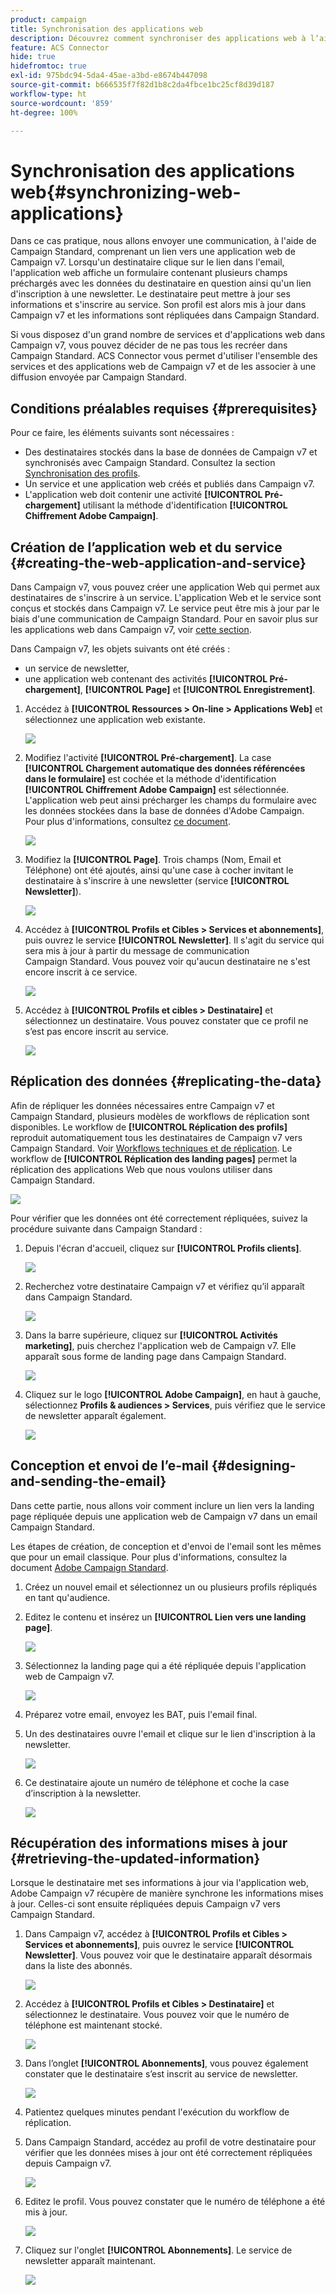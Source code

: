 ```yaml
---
product: campaign
title: Synchronisation des applications web
description: Découvrez comment synchroniser des applications web à lʼaide du connecteur ACS
feature: ACS Connector
hide: true
hidefromtoc: true
exl-id: 975bdc94-5da4-45ae-a3bd-e8674b447098
source-git-commit: b666535f7f82d1b8c2da4fbce1bc25cf8d39d187
workflow-type: ht
source-wordcount: '859'
ht-degree: 100%

---
```


# Synchronisation des applications web{#synchronizing-web-applications}



Dans ce cas pratique, nous allons envoyer une communication, à l&#39;aide de Campaign Standard, comprenant un lien vers une application web de Campaign v7. Lorsqu&#39;un destinataire clique sur le lien dans l&#39;email, l&#39;application web affiche un formulaire contenant plusieurs champs préchargés avec les données du destinataire en question ainsi qu&#39;un lien d&#39;inscription à une newsletter. Le destinataire peut mettre à jour ses informations et s&#39;inscrire au service. Son profil est alors mis à jour dans Campaign v7 et les informations sont répliquées dans Campaign Standard.

Si vous disposez d&#39;un grand nombre de services et d&#39;applications web dans Campaign v7, vous pouvez décider de ne pas tous les recréer dans Campaign Standard. ACS Connector vous permet d&#39;utiliser l&#39;ensemble des services et des applications web de Campaign v7 et de les associer à une diffusion envoyée par Campaign Standard.

## Conditions préalables requises {#prerequisites}

Pour ce faire, les éléments suivants sont nécessaires :

* Des destinataires stockés dans la base de données de Campaign v7 et synchronisés avec Campaign Standard. Consultez la section [Synchronisation des profils](../../integrations/using/synchronizing-profiles.md).
* Un service et une application web créés et publiés dans Campaign v7.
* L&#39;application web doit contenir une activité **[!UICONTROL Pré-chargement]** utilisant la méthode d&#39;identification **[!UICONTROL Chiffrement Adobe Campaign]**.

## Création de lʼapplication web et du service {#creating-the-web-application-and-service}

Dans Campaign v7, vous pouvez créer une application Web qui permet aux destinataires de s&#39;inscrire à un service. L&#39;application Web et le service sont conçus et stockés dans Campaign v7. Le service peut être mis à jour par le biais d&#39;une communication de Campaign Standard. Pour en savoir plus sur les applications web dans Campaign v7, voir [cette section](../../web/using/adding-fields-to-a-web-form.md#subscription-checkboxes).

Dans Campaign v7, les objets suivants ont été créés :

* un service de newsletter,
* une application web contenant des activités **[!UICONTROL Pré-chargement]**, **[!UICONTROL Page]** et **[!UICONTROL Enregistrement]**.

1. Accédez à **[!UICONTROL Ressources > On-line > Applications Web]** et sélectionnez une application web existante.

   ![](assets/acs_connect_lp_2.png)

1. Modifiez l&#39;activité **[!UICONTROL Pré-chargement]**. La case **[!UICONTROL Chargement automatique des données référencées dans le formulaire]** est cochée et la méthode d&#39;identification **[!UICONTROL Chiffrement Adobe Campaign]** est sélectionnée. L&#39;application web peut ainsi précharger les champs du formulaire avec les données stockées dans la base de données d&#39;Adobe Campaign. Pour plus d&#39;informations, consultez [ce document](../../web/using/publishing-a-web-form.md#pre-loading-the-form-data).

   ![](assets/acs_connect_lp_4.png)

1. Modifiez la **[!UICONTROL Page]**. Trois champs (Nom, Email et Téléphone) ont été ajoutés, ainsi qu&#39;une case à cocher invitant le destinataire à s&#39;inscrire à une newsletter (service **[!UICONTROL Newsletter]**).

   ![](assets/acs_connect_lp_3.png)

1. Accédez à **[!UICONTROL Profils et Cibles > Services et abonnements]**, puis ouvrez le service **[!UICONTROL Newsletter]**. Il s&#39;agit du service qui sera mis à jour à partir du message de communication Campaign Standard. Vous pouvez voir qu&#39;aucun destinataire ne s&#39;est encore inscrit à ce service.

   ![](assets/acs_connect_lp_5.png)

1. Accédez à **[!UICONTROL Profils et cibles > Destinataire]** et sélectionnez un destinataire. Vous pouvez constater que ce profil ne s’est pas encore inscrit au service.

   ![](assets/acs_connect_lp_6.png)

## Réplication des données {#replicating-the-data}

Afin de répliquer les données nécessaires entre Campaign v7 et Campaign Standard, plusieurs modèles de workflows de réplication sont disponibles. Le workflow de **[!UICONTROL Réplication des profils]** reproduit automatiquement tous les destinataires de Campaign v7 vers Campaign Standard. Voir [Workflows techniques et de réplication](../../integrations/using/acs-connector-principles-and-data-cycle.md#technical-and-replication-workflows). Le workflow de **[!UICONTROL Réplication des landing pages]** permet la réplication des applications Web que nous voulons utiliser dans Campaign Standard.

![](assets/acs_connect_lp_1.png)

Pour vérifier que les données ont été correctement répliquées, suivez la procédure suivante dans Campaign Standard :

1. Depuis l&#39;écran d&#39;accueil, cliquez sur **[!UICONTROL Profils clients]**.

   ![](assets/acs_connect_lp_7.png)

1. Recherchez votre destinataire Campaign v7 et vérifiez qu’il apparaît dans Campaign Standard.

   ![](assets/acs_connect_lp_8.png)

1. Dans la barre supérieure, cliquez sur **[!UICONTROL Activités marketing]**, puis cherchez l&#39;application web de Campaign v7. Elle apparaît sous forme de landing page dans Campaign Standard.

   ![](assets/acs_connect_lp_9.png)

1. Cliquez sur le logo **[!UICONTROL Adobe Campaign]**, en haut à gauche, sélectionnez **Profils &amp; audiences > Services**, puis vérifiez que le service de newsletter apparaît également.

   ![](assets/acs_connect_lp_10.png)

## Conception et envoi de lʼe-mail {#designing-and-sending-the-email}

Dans cette partie, nous allons voir comment inclure un lien vers la landing page répliquée depuis une application web de Campaign v7 dans un email Campaign Standard.

Les étapes de création, de conception et d&#39;envoi de l&#39;email sont les mêmes que pour un email classique. Pour plus d&#39;informations, consultez la document [Adobe Campaign Standard](https://experienceleague.adobe.com/docs/campaign-standard/using/campaign-standard-home.html?lang=fr).

1. Créez un nouvel email et sélectionnez un ou plusieurs profils répliqués en tant qu&#39;audience.
1. Editez le contenu et insérez un **[!UICONTROL Lien vers une landing page]**.

   ![](assets/acs_connect_lp_12.png)

1. Sélectionnez la landing page qui a été répliquée depuis l&#39;application web de Campaign v7.

   ![](assets/acs_connect_lp_13.png)

1. Préparez votre email, envoyez les BAT, puis l&#39;email final.
1. Un des destinataires ouvre l&#39;email et clique sur le lien d&#39;inscription à la newsletter.

   ![](assets/acs_connect_lp_14.png)

1. Ce destinataire ajoute un numéro de téléphone et coche la case d’inscription à la newsletter.

   ![](assets/acs_connect_lp_15.png)

## Récupération des informations mises à jour {#retrieving-the-updated-information}

Lorsque le destinataire met ses informations à jour via l&#39;application web, Adobe Campaign v7 récupère de manière synchrone les informations mises à jour. Celles-ci sont ensuite répliquées depuis Campaign v7 vers Campaign Standard.

1. Dans Campaign v7, accédez à **[!UICONTROL Profils et Cibles > Services et abonnements]**, puis ouvrez le service **[!UICONTROL Newsletter]**. Vous pouvez voir que le destinataire apparaît désormais dans la liste des abonnés.

   ![](assets/acs_connect_lp_16.png)

1. Accédez à **[!UICONTROL Profils et Cibles > Destinataire]** et sélectionnez le destinataire. Vous pouvez voir que le numéro de téléphone est maintenant stocké.

   ![](assets/acs_connect_lp_17.png)

1. Dans l’onglet **[!UICONTROL Abonnements]**, vous pouvez également constater que le destinataire s’est inscrit au service de newsletter.

   ![](assets/acs_connect_lp_18.png)

1. Patientez quelques minutes pendant l&#39;exécution du workflow de réplication.
1. Dans Campaign Standard, accédez au profil de votre destinataire pour vérifier que les données mises à jour ont été correctement répliquées depuis Campaign v7.

   ![](assets/acs_connect_lp_19.png)

1. Editez le profil. Vous pouvez constater que le numéro de téléphone a été mis à jour.

   ![](assets/acs_connect_lp_20.png)

1. Cliquez sur l&#39;onglet **[!UICONTROL Abonnements]**. Le service de newsletter apparaît maintenant.

   ![](assets/acs_connect_lp_21.png)
